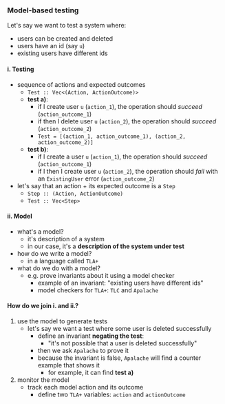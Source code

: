 ### Model-based testing

Let's say we want to test a system where:
- users can be created and deleted
- users have an id (say `u`)
- existing users have different ids

#### i. Testing
- sequence of actions and expected outcomes
    - `Test :: Vec<(Action, ActionOutcome)>`
    - __test a)__:
        - if I create user `u` (`action_1`), the operation should _succeed_ (`action_outcome_1`)
        - if then I delete user `u` (`action_2`), the operation should _succeed_ (`action_outcome_2`)
        - `Test = [(action_1, action_outcome_1), (action_2, action_outcome_2)]`
    - __test b)__:
        - if I create a user `u` (`action_1`), the operation should _succeed_ (`action_outcome_1`)
        - if I then I create user `u` (`action_2`), the operation should _fail_ with an `ExistingUser` error (`action_outcome_2`)
- let's say that an action + its expected outcome is a `Step`
    - `Step :: (Action, ActionOutcome)`
    - `Test :: Vec<Step>`


#### ii. Model

- what's a model?
    - it's description of a system 
    - in our case, it's a __description of the system under test__
- how do we write a model?
    - in a language called `TLA+`
- what do we do with a model?
    - e.g. prove invariants about it using a model checker
        - example of an invariant: "existing users have different ids"
        - model checkers for `TLA+`: `TLC` and `Apalache`

#### How do we join i. and ii.?

1. use the model to generate tests
    - let's say we want a test where some user is deleted successfully
        - define an invariant __negating the test__:
            - "it's not possible that a user is deleted successfully"
        - then we ask `Apalache` to prove it
        - because the invariant is false, `Apalache` will find a counter example that shows it
            - for example, it can find __test a)__
2. monitor the model
    - track each model action and its outcome
        - define two `TLA+` variables: `action` and `actionOutcome`